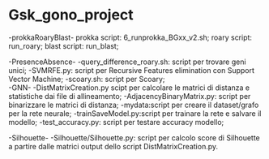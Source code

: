 # Gsk_gono_project

-prokkaRoaryBlast- 
	prokka script: 6_runprokka_BGxx_v2.sh;
	roary script: run_roary;
	blast script: run_blast;



-PresenceAbsence-
	-query_difference_roary.sh: script per trovare geni unici;
	-SVMRFE.py: script per Recursive Features elimination con Support Vector Machine;
	-scoary.sh: script per Scoary;	   
-GNN-
	-DistMatrixCreation.py scipt per calcolare le matrici di distanza e statistiche dai file di allineamento;
	-AdjacencyBinaryMatrix.py: script per binarizzare le matrici di distanza;
	-mydata:script per creare il dataset/grafo per la rete neurale;
	-trainSaveModel.py:script per trainare la rete e salvare il modello;
	-test_accuracy.py: script per testare accuracy modello;

-Silhouette-
	-Silhouette/Silhouette.py: script per calcolo score di Silhouette a partire dalle matrici output dello script
	DistMatrixCreation.py.
